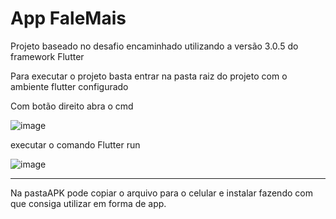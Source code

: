 # App FaleMais

Projeto baseado no desafio encaminhado utilizando a versão 3.0.5 do framework Flutter 

Para executar o projeto basta entrar na pasta raiz do projeto com o ambiente flutter configurado 

Com botão direito abra o cmd 

![image](https://user-images.githubusercontent.com/57150488/185927574-ccb868fa-aa57-4fc8-83e1-daa65d324218.png)

executar o comando Flutter run

![image](https://user-images.githubusercontent.com/57150488/185927936-fe23c90c-2322-43d2-909a-26dd1bf12ea1.png)


----------------------------------------------------------------------------------------------------------------------

Na pastaAPK pode copiar o arquivo para o celular e instalar fazendo com que consiga utilizar em forma de app.
